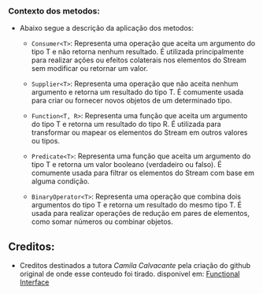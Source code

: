 ### Contexto dos metodos:

- <p> Abaixo segue a descrição da aplicação dos metodos: </p>

  - `Consumer<T>`: Representa uma operação que aceita um argumento do tipo T e não retorna nenhum resultado. É utilizada
    principalmente para realizar ações ou efeitos colaterais nos elementos do Stream sem modificar ou retornar um valor.

  - `Supplier<T>`: Representa uma operação que não aceita nenhum argumento e retorna um resultado do tipo T. É comumente
    usada para criar ou fornecer novos objetos de um determinado tipo.

  - `Function<T, R>`: Representa uma função que aceita um argumento do tipo T e retorna um resultado do tipo R. É
    utilizada para transformar ou mapear os elementos do Stream em outros valores ou tipos.

  - `Predicate<T>`: Representa uma função que aceita um argumento do tipo T e retorna um valor booleano (verdadeiro ou
    falso). É comumente usada para filtrar os elementos do Stream com base em alguma condição.

  - `BinaryOperator<T>`: Representa uma operação que combina dois argumentos do tipo T e retorna um resultado do mesmo
    tipo T. É usada para realizar operações de redução em pares de elementos, como somar números ou combinar objetos.

## Creditos:

- Creditos destinados a tutora *Camila Calvacante* pela criação do github original de onde esse conteudo foi tirado. disponivel em: [Functional Interface](https://github.com/digitalinnovationone/ganhando_produtividade_com_Stream_API_Java/blob/master/src/functional_interface/README.md)
